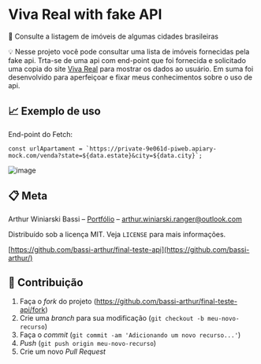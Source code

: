 # Viva Real with fake API

📜 Consulte a listagem de imóveis de algumas cidades brasileiras


💡 Nesse projeto você pode consultar uma lista de imóveis fornecidas pela fake api. Trta-se de uma api com end-point que foi fornecida e solicitado uma copia do site <a href='https://www.vivareal.com.br/venda/'>Viva Real</a> para mostrar os dados ao usuário. Em suma foi desenvolvido para aperfeiçoar e fixar meus conhecimentos sobre o uso de api.


## 📈 Exemplo de uso

End-point do Fetch:


    const urlApartament = `https://private-9e061d-piweb.apiary-mock.com/venda?state=${data.estate}&city=${data.city}`;
    
  

![image](https://user-images.githubusercontent.com/60894974/127903644-d37c7a67-f859-45c8-b7a7-3273aeca3052.png)



## 📋 Meta

Arthur Winiarski Bassi – [Portfólio](https://www.linkedin.com/in/arthur-winiarski-bassi-068b8814b) – arthur.winiarski.ranger@outlook.com

Distribuído sob a licença MIT. Veja `LICENSE` para mais informações.

[https://github.com/bassi-arthur/final-teste-api](https://github.com/bassi-arthur/)

## 🚀 Contribuição

1. Faça o _fork_ do projeto (<https://github.com/bassi-arthur/final-teste-api/fork>)
2. Crie uma _branch_ para sua modificação (`git checkout -b meu-novo-recurso`)
3. Faça o _commit_ (`git commit -am 'Adicionando um novo recurso...'`)
4. _Push_ (`git push origin meu-novo-recurso`)
5. Crie um novo _Pull Request_

